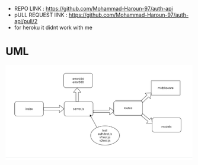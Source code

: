 
* REPO LINK : https://github.com/Mohammad-Haroun-97/auth-api 
* pULL REQUEST lINK : https://github.com/Mohammad-Haroun-97/auth-api/pull/2
* for heroku it didnt work with me 

# UML
![](UML-Lab08.PNG)